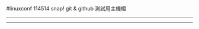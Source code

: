 #linuxconf
114514
snap!
git & github 測試用主機檔
**********************************
**************************
